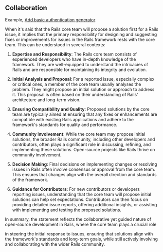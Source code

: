 ## Collaboration

Example, [Add basic authentication generator](https://github.com/rails/rails/issues/50446)

When it's said that the Rails core team will propose a solution first for a Rails issue, it implies that the primary responsibility for designing and suggesting fixes or improvements for issues in the Rails framework rests with the core team. This can be understood in several contexts:

1. **Expertise and Responsibility**: The Rails core team consists of experienced developers who have in-depth knowledge of the framework. They are well-equipped to understand the intricacies of Rails and are responsible for maintaining its integrity and evolution.

2. **Initial Analysis and Proposal**: For a reported issue, especially complex or critical ones, a member of the core team usually analyses the problem. They might propose an initial solution or approach to address it. This proposal is often based on their understanding of Rails' architecture and long-term vision.

3. **Ensuring Compatibility and Quality**: Proposed solutions by the core team are typically aimed at ensuring that any fixes or enhancements are compatible with existing Rails applications and adhere to the framework's standards for quality and performance.

4. **Community Involvement**: While the core team may propose initial solutions, the broader Rails community, including other developers and contributors, often plays a significant role in discussing, refining, and implementing these solutions. Open-source projects like Rails thrive on community involvement.

5. **Decision Making**: Final decisions on implementing changes or resolving issues in Rails often involve consensus or approval from the core team. This ensures that changes align with the overall direction and standards of the framework.

6. **Guidance for Contributors**: For new contributors or developers reporting issues, understanding that the core team will propose initial solutions can help set expectations. Contributors can then focus on providing detailed issue reports, offering additional insights, or assisting with implementing and testing the proposed solutions.

In summary, the statement reflects the collaborative yet guided nature of open-source development in Rails, where the core team plays a crucial role

in steering the initial response to issues, ensuring that solutions align with the framework's standards and long-term goals, while still actively involving and collaborating with the wider Rails community.
